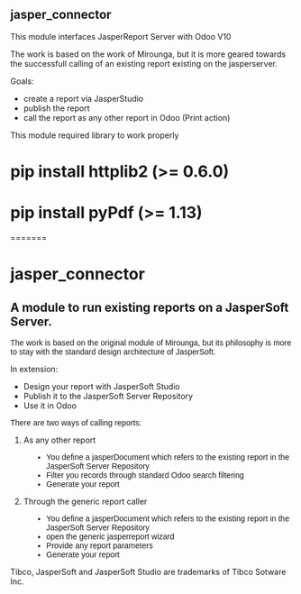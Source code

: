 jasper_connector
-----------------------

This module interfaces JasperReport Server with Odoo V10

The work is based on the work of Mirounga, but it is more geared
towards the successfull calling of an existing report existing on the
jasperserver.

Goals:

- create a report via JasperStudio
- publish the report
- call the report as any other report in Odoo (Print action)

This module required library to work properly

# pip install httplib2 (>= 0.6.0)
# pip install pyPdf (>= 1.13)
=======
# jasper_connector

## A module to run existing reports on a JasperSoft Server.

<span style="font-family: Helvetica,Arial,sans-serif;">The work is based on the original module of Mirounga, but its philosophy is more to stay with the standard design architecture of JasperSoft.  

In extension:  

</span>

*   Design your report with JasperSoft Studio
*   Publish it to the JasperSoft Server Repository
*   Use it in Odoo

<span style="font-family: Helvetica,Arial,sans-serif;">There are two ways of calling reports:  

</span>

1.  As any other report

<div style="font-family: Helvetica,Arial,sans-serif; margin-left: 40px;">

- You define a jasperDocument which refers to the existing report in the JasperSoft Server Repository  
- Filter you records through standard Odoo search filtering  
- Generate your report  

</div>

2.  Through the generic report caller

<div style="font-family: Helvetica,Arial,sans-serif; margin-left: 40px;">

- You define a jasperDocument which refers to the existing report in the JasperSoft Server Repository  
- open the generic jasperreport wizard  
- Provide any report parameters  
- Generate your report

</div>

Tibco, JasperSoft and JasperSoft Studio are trademarks of Tibco Sotware Inc.
